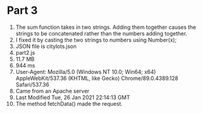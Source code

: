 # Part 3

1. The sum function takes in two strings. Adding them together causes the strings to be concatenated rather than the numbers adding together.
2. I fixed it by casting the two strings to numbers using Number(x);
3. JSON file is citylots.json
4. part2.js
5. 11.7 MB
6. 944 ms
7. User-Agent: Mozilla/5.0 (Windows NT 10.0; Win64; x64) AppleWebKit/537.36 (KHTML, like Gecko) Chrome/89.0.4389.128 Safari/537.36
8. Came from an Apache server
9. Last Modified Tue, 26 Jan 2021 22:14:13 GMT
10. The method fetchData() made the request.
